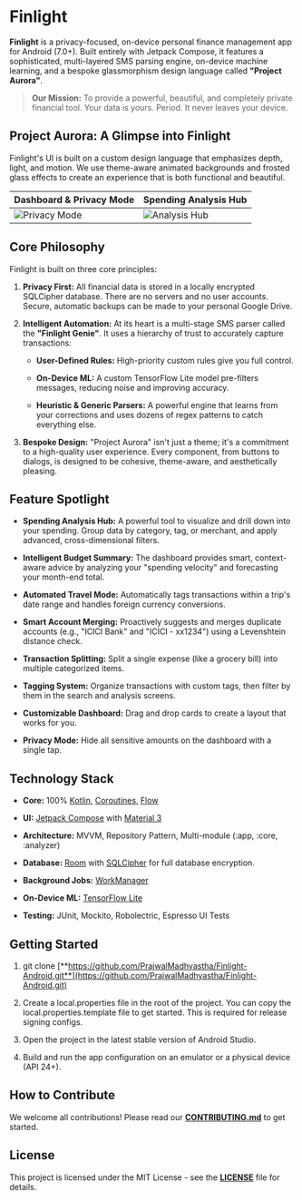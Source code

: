 Finlight
==========

**Finlight** is a privacy-focused, on-device personal finance management app for Android (7.0+). Built entirely with Jetpack Compose, it features a sophisticated, multi-layered SMS parsing engine, on-device machine learning, and a bespoke glassmorphism design language called **"Project Aurora"**.

> **Our Mission:** To provide a powerful, beautiful, and completely private financial tool. Your data is yours. Period. It never leaves your device.

Project Aurora: A Glimpse into Finlight
---------------------------------------

Finlight's UI is built on a custom design language that emphasizes depth, light, and motion. We use theme-aware animated backgrounds and frosted glass effects to create an experience that is both functional and beautiful.

| Dashboard & Privacy Mode                    | Spending Analysis Hub                       |
|---------------------------------------------|---------------------------------------------|
| ![Privacy Mode](docs/gifs/Privacy_mode.gif) | ![Analysis Hub](docs/gifs/Analysis_hub.gif) |

Core Philosophy
---------------

Finlight is built on three core principles:

1.  **Privacy First:** All financial data is stored in a locally encrypted SQLCipher database. There are no servers and no user accounts. Secure, automatic backups can be made to your personal Google Drive.

2.  **Intelligent Automation:** At its heart is a multi-stage SMS parser called the **"Finlight Genie"**. It uses a hierarchy of trust to accurately capture transactions:

    *   **User-Defined Rules:** High-priority custom rules give you full control.

    *   **On-Device ML:** A custom TensorFlow Lite model pre-filters messages, reducing noise and improving accuracy.

    *   **Heuristic & Generic Parsers:** A powerful engine that learns from your corrections and uses dozens of regex patterns to catch everything else.

3.  **Bespoke Design:** "Project Aurora" isn't just a theme; it's a commitment to a high-quality user experience. Every component, from buttons to dialogs, is designed to be cohesive, theme-aware, and aesthetically pleasing.


Feature Spotlight
-----------------

*   **Spending Analysis Hub:** A powerful tool to visualize and drill down into your spending. Group data by category, tag, or merchant, and apply advanced, cross-dimensional filters.

*   **Intelligent Budget Summary:** The dashboard provides smart, context-aware advice by analyzing your "spending velocity" and forecasting your month-end total.

*   **Automated Travel Mode:** Automatically tags transactions within a trip's date range and handles foreign currency conversions.

*   **Smart Account Merging:** Proactively suggests and merges duplicate accounts (e.g., "ICICI Bank" and "ICICI - xx1234") using a Levenshtein distance check.

*   **Transaction Splitting:** Split a single expense (like a grocery bill) into multiple categorized items.

*   **Tagging System:** Organize transactions with custom tags, then filter by them in the search and analysis screens.

*   **Customizable Dashboard:** Drag and drop cards to create a layout that works for you.

*   **Privacy Mode:** Hide all sensitive amounts on the dashboard with a single tap.


Technology Stack
----------------

*   **Core:** 100% [Kotlin](https://kotlinlang.org/), [Coroutines](https://kotlinlang.org/docs/coroutines-overview.html), [Flow](https://developer.android.com/kotlin/flow)

*   **UI:** [Jetpack Compose](https://developer.android.com/jetpack/compose) with [Material 3](https://m3.material.io/)

*   **Architecture:** MVVM, Repository Pattern, Multi-module (:app, :core, :analyzer)

*   **Database:** [Room](https://developer.android.com/training/data-storage/room) with [SQLCipher](https://www.zetetic.net/sqlcipher/) for full database encryption.

*   **Background Jobs:** [WorkManager](https://developer.android.com/topic/libraries/architecture/workmanager)

*   **On-Device ML:** [TensorFlow Lite](https://www.tensorflow.org/lite)

*   **Testing:** JUnit, Mockito, Robolectric, Espresso UI Tests


Getting Started
---------------

1.  git clone [**https://github.com/PrajwalMadhyastha/Finlight-Android.git**](https://github.com/PrajwalMadhyastha/Finlight-Android.git)

2.  Create a local.properties file in the root of the project. You can copy the local.properties.template file to get started. This is required for release signing configs.

3.  Open the project in the latest stable version of Android Studio.

4.  Build and run the app configuration on an emulator or a physical device (API 24+).


How to Contribute
-----------------

We welcome all contributions! Please read our [**CONTRIBUTING.md**](https://www.google.com/search?q=CONTRIBUTING.md) to get started.

License
-------

This project is licensed under the MIT License - see the [**LICENSE**](https://www.google.com/search?q=LICENSE) file for details.